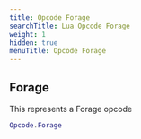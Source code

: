 ```yaml
---
title: Opcode Forage
searchTitle: Lua Opcode Forage
weight: 1
hidden: true
menuTitle: Opcode Forage
---
```

## Forage

This represents a Forage opcode
```lua
Opcode.Forage
```